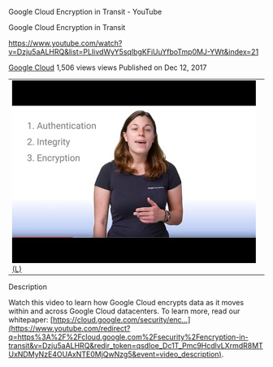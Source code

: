 Google Cloud Encryption in Transit - YouTube

Google Cloud Encryption in Transit

https://www.youtube.com/watch?v=Dzju5aALHRQ&list=PLIivdWyY5sqIbgKFiUuYfboTmp0MJ-YWt&index=21

[Google Cloud](https://www.youtube.com/channel/UCJS9pqu9BzkAMNTmzNMNhvg)
1,506 views views
Published on Dec 12, 2017

|     |
| --- |
| ![hqdefault.jpg](../_resources/939e230afcd20da26a025c44eef72a3d.jpg)[(L)](https://www.youtube.com/watch?v=Dzju5aALHRQ&list=PLIivdWyY5sqIbgKFiUuYfboTmp0MJ-YWt&index=21) |

Description

Watch this video to learn how Google Cloud encrypts data as it moves within and across Google Cloud datacenters. To learn more, read our whitepaper: [https://cloud.google.com/security/enc...](https://www.youtube.com/redirect?q=https%3A%2F%2Fcloud.google.com%2Fsecurity%2Fencryption-in-transit&v=Dzju5aALHRQ&redir_token=qsdIoe_Dc1T_Pmc9HcdlvLXrmdR8MTUxNDMyNzE4OUAxNTE0MjQwNzg5&event=video_description).